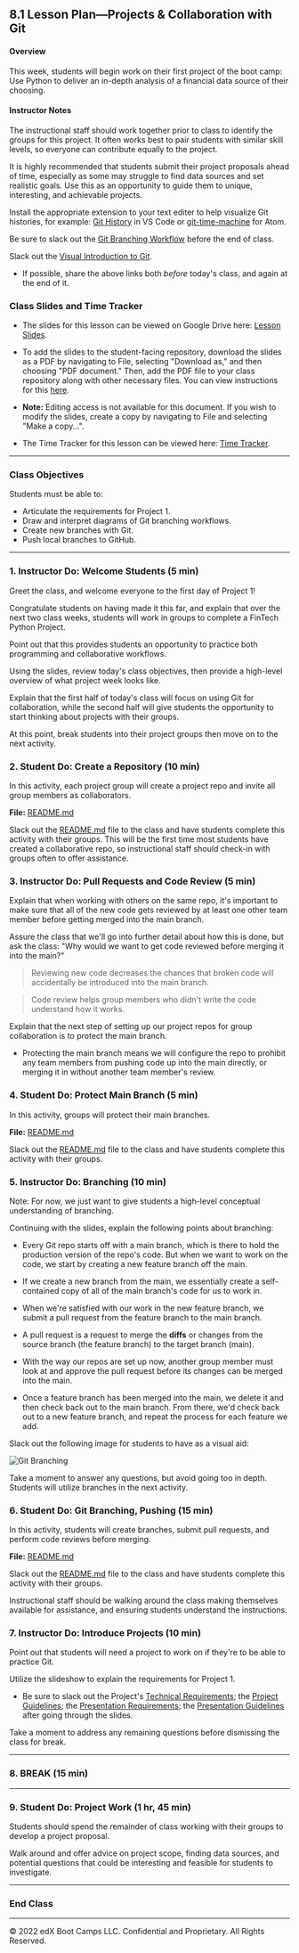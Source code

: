 ## 8.1 Lesson Plan—Projects & Collaboration with Git

#### Overview

This week, students will begin work on their first project of the boot camp: Use Python to deliver an in-depth analysis of a financial data source of their choosing.

#### Instructor Notes

The instructional staff should work together prior to class to identify the groups for this project. It often works best to pair students with similar skill levels, so everyone can contribute equally to the project.

It is highly recommended that students submit their project proposals ahead of time, especially as some may struggle to find data sources and set realistic goals. Use this as an opportunity to guide them to unique, interesting, and achievable projects.

Install the appropriate extension to your text editer to help visualize Git histories, for example: [Git History](https://github.com/DonJayamanne/gitHistoryVSCode) in VS Code or [git-time-machine](https://atom.io/packages/git-time-machine) for Atom.

Be sure to slack out the [Git Branching Workflow](http://nvie.com/posts/a-successful-git-branching-model/) before the end of class.

Slack out the [Visual Introduction to Git](https://medium.com/@ashk3l/a-visual-introduction-to-git-9fdca5d3b43a).

* If possible, share the above links both _before_ today's class, and again at the end of it.

### Class Slides and Time Tracker

* The slides for this lesson can be viewed on Google Drive here: [Lesson Slides](https://docs.google.com/presentation/d/1f2z6AY8QHB0QsHsDLHfcV3tYse4hU1B-K8cKPE4LG9E/edit?usp=sharing).

* To add the slides to the student-facing repository, download the slides as a PDF by navigating to File, selecting "Download as," and then choosing "PDF document." Then, add the PDF file to your class repository along with other necessary files. You can view instructions for this [here](https://docs.google.com/presentation/d/1UEkj7rFjMwpNr4eVXyArTdaq3FbhPabwJRRpxlPriZw/edit#slide=id.g473a132ac1_0_7).

* **Note:** Editing access is not available for this document. If you wish to modify the slides, create a copy by navigating to File and selecting "Make a copy...".

* The Time Tracker for this lesson can be viewed here: [Time Tracker](TimeTracker.xlsx).

---

### Class Objectives

Students must be able to:
* Articulate the requirements for Project 1.
* Draw and interpret diagrams of Git branching workflows.
* Create new branches with Git.
* Push local branches to GitHub.

---

### 1. Instructor Do: Welcome Students (5 min)

Greet the class, and welcome everyone to the first day of Project 1!

Congratulate students on having made it this far, and explain that over the next two class weeks, students will work in groups to complete a FinTech Python Project.

Point out that this provides students an opportunity to practice both programming and collaborative workflows.

Using the slides, review today's class objectives, then provide a high-level overview of what project week looks like. 

Explain that the first half of today's class will focus on using Git for collaboration, while the second half will give students the opportunity to start thinking about projects with their groups.

At this point, break students into their project groups then move on to the next activity.

### 2. Student Do: Create a Repository (10 min)

In this activity, each project group will create a project repo and invite all group members as collaborators.

**File:** [README.md](01-Lesson-Plans/08-Project-1/1/Activities/01-Stu_Create-Repository/README.md)

Slack out the [README.md](01-Lesson-Plans/08-Project-1/1/Activities/01-Stu_Create-Repository/README.md) file to the class and have students complete this activity with their groups. This will be the first time most students have created a collaborative repo, so instructional staff should check-in with groups often to offer assistance. 

### 3. Instructor Do: Pull Requests and Code Review (5 min)

Explain that when working with others on the same repo, it's important to make sure that all of the new code gets reviewed by at least one other team member before getting merged into the main branch.

Assure the class that we'll go into further detail about how this is done, but ask the class: "Why would we want to get code reviewed before merging it into the main?"

> Reviewing new code decreases the chances that broken code will accidentally be introduced into the main branch.

> Code review helps group members who didn't write the code understand how it works.

Explain that the next step of setting up our project repos for group collaboration is to protect the main branch.

* Protecting the main branch means we will configure the repo to prohibit any team members from pushing code up into the main directly, or merging it in without another team member's review.

### 4. Student Do: Protect Main Branch (5 min)

In this activity, groups will protect their main branches.

**File:** [README.md](01-Lesson-Plans/08-Project-1/1/Activities/02-Stu_Protect-Main/README.md)

Slack out the [README.md](01-Lesson-Plans/08-Project-1/1/Activities/02-Stu_Protect-Main/README.md) file to the class and have students complete this activity with their groups. 

### 5. Instructor Do: Branching (10 min)

Note: For now, we just want to give students a high-level conceptual understanding of branching.

Continuing with the slides, explain the following points about branching:

* Every Git repo starts off with a main branch, which is there to hold the production version of the repo's code. But when we want to work on the code, we start by creating a new feature branch off the main.

* If we create a new branch from the main, we essentially create a self-contained copy of all of the main branch's code for us to work in.

* When we're satisfied with our work in the new feature branch, we submit a pull request from the feature branch to the main branch.

* A pull request is a request to merge the **diffs** or changes from the source branch (the feature branch) to the target branch (main).

* With the way our repos are set up now, another group member must look at and approve the pull request before its changes can be merged into the main.

* Once a feature branch has been merged into the main, we delete it and then check back out to the main branch. From there, we'd check back out to a new feature branch, and repeat the process for each feature we add.

Slack out the following image for students to have as a visual aid:

  ![Git Branching](Images/01-Git-Branching.png)

Take a moment to answer any questions, but avoid going too in depth. Students will utilize branches in the next activity.

### 6. Student Do: Git Branching, Pushing (15 min)

In this activity, students will create branches, submit pull requests, and perform code reviews before merging.

**File:** [README.md](01-Lesson-Plans/08-Project-1/1/Activities/0--Stu_Branching-Pushing/README.md)

Slack out the [README.md](01-Lesson-Plans/08-Project-1/1/Activities/0--Stu_Branching-Pushing/README.md) file to the class and have students complete this activity with their groups. 

Instructional staff should be walking around the class making themselves available for assistance, and ensuring students understand the instructions.

### 7. Instructor Do: Introduce Projects (10 min)

Point out that students will need a project to work on if they're to be able to practice Git.

Utilize the slideshow to explain the requirements for Project 1.

* Be sure to slack out the Project's [Technical Requirements](../../../03-Projects/Project-01/TechnicalRequirements.md); the [Project Guidelines](../../../03-Projects/Project-01/ProjectGuidelines.md); the [Presentation Requirements](../../../03-Projects/Project-01/PresentationRequirements.md); the [Presentation Guidelines](../../../03-Projects/Project-01/PresentationGuidelines.md) after going through the slides.

Take a moment to address any remaining questions before dismissing the class for break.

---

### 8. BREAK (15 min)

---

### 9. Student Do: Project Work (1 hr, 45 min)

Students should spend the remainder of class working with their groups to develop a project proposal.

Walk around and offer advice on project scope, finding data sources, and potential questions that could be interesting and feasible for students to investigate.

---

### End Class

---

© 2022 edX Boot Camps LLC. Confidential and Proprietary. All Rights Reserved.
